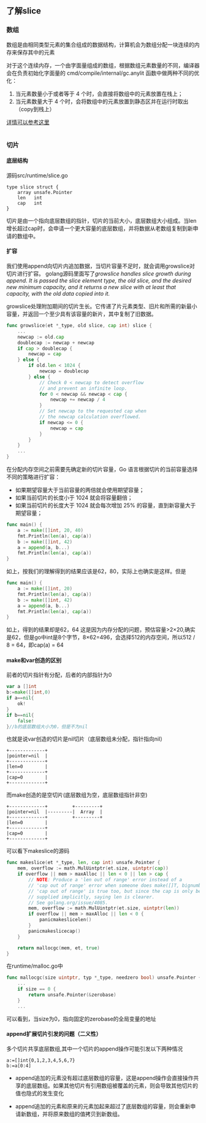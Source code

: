 ## 了解slice

### 数组
数组是由相同类型元素的集合组成的数据结构，计算机会为数组分配一块连续的内存来保存其中的元素

对于这个连续内存，一个由字面量组成的数组，根据数组元素数量的不同，编译器会在负责初始化字面量的 cmd/compile/internal/gc.anylit 函数中做两种不同的优化：

1. 当元素数量小于或者等于 4 个时，会直接将数组中的元素放置在栈上；
2. 当元素数量大于 4 个时，会将数组中的元素放置到静态区并在运行时取出（copy到栈上）

[详情可以参考这里](https://github.com/golang/go/blob/f07059d949057f414dd0f8303f93ca727d716c62/src/cmd/compile/internal/gc/sinit.go#L875-L967)
```go

```

### 切片

#### 底层结构

源码src/runtime/slice.go

```
type slice struct {
	array unsafe.Pointer
	len   int
	cap   int
}
```
切片是由一个指向底层数组的指针，切片的当前大小，底层数组大小组成。当len增长超过cap时，会申请一个更大容量的底层数组，并将数据从老数组复制到新申请的数组中。


#### 扩容
我们使用append向切片内追加数据，当切片容量不足时，就会调用growslice对切片进行扩容。
golang源码里面写了*growslice handles slice growth during append. It is passed the slice element type, the old slice, and the desired new minimum capacity, and it returns a new slice with at least that capacity, with the old data copied into it.*

growslice处理附加期间的切片生长。它传递了片元素类型、旧片和所需的新最小容量，并返回一个至少具有该容量的新片，其中复制了旧数据。
```go
func growslice(et *_type, old slice, cap int) slice {
	...
	newcap := old.cap
	doublecap := newcap + newcap
	if cap > doublecap {
		newcap = cap
	} else {
		if old.len < 1024 {
			newcap = doublecap
		} else {
			// Check 0 < newcap to detect overflow
			// and prevent an infinite loop.
			for 0 < newcap && newcap < cap {
				newcap += newcap / 4
			}
			// Set newcap to the requested cap when
			// the newcap calculation overflowed.
			if newcap <= 0 {
				newcap = cap
			}
		}
	}
	...
}
```
在分配内存空间之前需要先确定新的切片容量，Go 语言根据切片的当前容量选择不同的策略进行扩容：

* 如果期望容量大于当前容量的两倍就会使用期望容量；
* 如果当前切片的长度小于 1024 就会将容量翻倍；
* 如果当前切片的长度大于 1024 就会每次增加 25% 的容量，直到新容量大于期望容量；

```go
func main() {
	a := make([]int, 20, 40)
	fmt.Println(len(a), cap(a))
	b := make([]int, 42)
	a = append(a, b...)
	fmt.Println(len(a), cap(a))
}
```
如上，按我们的理解得到的结果应该是62，80，实际上也确实是这样。但是
```go
func main() {
	a := make([]int, 20)
	fmt.Println(len(a), cap(a))
	b := make([]int, 42)
	a = append(a, b...)
	fmt.Println(len(a), cap(a))
}
```
如上，得到的结果却是62，64
这是因为内存分配的问题，预估容量>2×20,确实是62，但是go中int是8个字节，8×62=496，会选择512的内存空间，所以512 / 8 = 64，即cap(a) = 64
#### make和var创造的区别

前者的切片指针有分配，后者的内部指针为0
```go
var a []int
b:=make([]int,0)
if a==nil{
    ok!
}
if b==nil{
    false!
}//b的底层数组大小为0，但是不为nil
```
也就是说var创造的切片是nil切片（底层数组未分配，指针指向nil）
```
+-------------+    
|pointer=nil  |
+-------------+
|len=0        |
+-------------+
|cap=0        |
+-------------+
```
而make创造的是空切片(底层数组为空，底层数组指针非空)
```
+-------------+         +---------+
|pointer=nil  |---------|  Array  |
+-------------+         +---------+
|len=0        |
+-------------+
|cap=0        |
+-------------+
```

可以看下makeslice的源码
```go
func makeslice(et *_type, len, cap int) unsafe.Pointer {
	mem, overflow := math.MulUintptr(et.size, uintptr(cap))
	if overflow || mem > maxAlloc || len < 0 || len > cap {
		// NOTE: Produce a 'len out of range' error instead of a
		// 'cap out of range' error when someone does make([]T, bignumber).
		// 'cap out of range' is true too, but since the cap is only being
		// supplied implicitly, saying len is clearer.
		// See golang.org/issue/4085.
		mem, overflow := math.MulUintptr(et.size, uintptr(len))
		if overflow || mem > maxAlloc || len < 0 {
			panicmakeslicelen()
		}
		panicmakeslicecap()
	}

	return mallocgc(mem, et, true)
}
```

在runtime/malloc.go中

```go
func mallocgc(size uintptr, typ *_type, needzero bool) unsafe.Pointer {
    ...
    if size == 0 {
		return unsafe.Pointer(&zerobase)
	}
    ...
```
可以看到，当size为0，指向固定的zerobase的全局变量的地址

#### append扩展切片引发的问题（二义性）

多个切片共享底层数组,其中一个切片的append操作可能引发以下两种情况
```
a:=[]int{0,1,2,3,4,5,6,7}
b:=a[0:4]

```

* append追加的元素没有超过底层数组的容量，这是append操作会直接操作共享的底层数组。如果其他切片有引用数组被覆盖的元素，则会导致其他切片的值也隐式的发生变化

* append追加的元素和原来的元素加起来超过了底层数组的容量，则会重新申请新数组，并将原来数组的值拷贝到新数组。